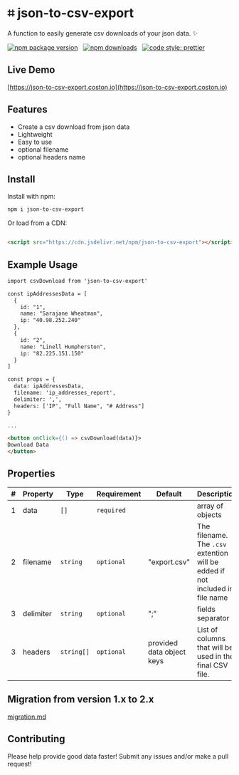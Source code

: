 # ⌗ json-to-csv-export

A function to easily generate csv downloads of your json data. ✨

[![npm package version](https://badge.fury.io/js/json-to-csv-export.svg)](https://www.npmjs.com/package/json-to-csv-export)
&nbsp;
[![npm downloads](https://img.shields.io/npm/dm/json-to-csv-export.svg)](https://www.npmjs.com/package/json-to-csv-export)
&nbsp;
[![code style: prettier](https://img.shields.io/badge/code_style-prettier-ff69b4.svg)](https://prettier.io)

## Live Demo

[https://json-to-csv-export.coston.io](https://json-to-csv-export.coston.io)

## Features

- Create a csv download from json data
- Lightweight
- Easy to use
- optional filename
- optional headers name

## Install

Install with npm:

```sh
npm i json-to-csv-export
```

Or load from a CDN:

```html

<script src="https://cdn.jsdelivr.net/npm/json-to-csv-export"></script>
```

## Example Usage

```html
import csvDownload from 'json-to-csv-export'

const ipAddressesData = [
  {
    id: "1",
    name: "Sarajane Wheatman",
    ip: "40.98.252.240"
  },
  {
    id: "2",
    name: "Linell Humpherston",
    ip: "82.225.151.150"
  }
]

const props = {
  data: ipAddressesData,
  filename: 'ip_addresses_report',
  delimiter: ',',
  headers: ['IP', "Full Name", "# Address"]
}

...

<button onClick={() => csvDownload(data)}>
Download Data
</button>
```

## Properties

| #   | Property  | Type         | Requirement | Default                   | Description                                                                   |
| --- |-----------|--------------| ----------- |---------------------------|-------------------------------------------------------------------------------|
| 1   | data      | `[]`         | `required`  |                           | array of objects                                                              |
| 2   | filename  | `string`     | `optional`  | "export.csv"              | The filename. The `.csv` extention will be edded if not included in file name |
| 3   | delimiter | `string`     | `optional`  | ";"                       | fields separator                                                              |
| 3   | headers   | `string[]`   | `optional`  | provided data object keys | List of columns that will be used in the final CSV file.                      |

## Migration from version 1.x to 2.x
[migration.md](migration.md)

## Contributing

Please help provide good data faster! Submit any issues and/or make a pull request!
